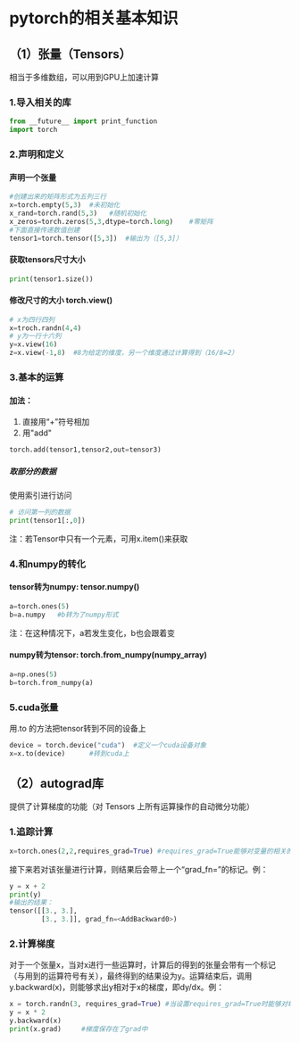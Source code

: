 # pytorch的相关基本知识
## （1）张量（Tensors）
相当于多维数组，可以用到GPU上加速计算
### 1.导入相关的库
```py
from __future__ import print_function
import torch
```
### 2.声明和定义
#### 声明一个张量
```py
#创建出来的矩阵形式为五列三行
x=torch.empty(5,3)  #未初始化
x_rand=torch.rand(5,3)   #随机初始化 
x_zeros=torch.zeros(5,3,dtype=torch.long)    #零矩阵
#下面直接传递数值创建
tensor1=torch.tensor([5,3])  #输出为（[5,3]）
```
#### 获取tensors尺寸大小
```py
print(tensor1.size())
```
#### 修改尺寸的大小   torch.view() 
```py
# x为四行四列
x=troch.randn(4,4)
# y为一行十六列
y=x.view(16)
z=x.view(-1,8)  #8为给定的维度，另一个维度通过计算得到（16/8=2）
```
### 3.基本的运算
#### 加法：
1. 直接用“+”符号相加
2. 用"add"
```py   
torch.add(tensor1,tensor2,out=tensor3)
```
##### 取部分的数据
使用索引进行访问
```py
# 访问第一列的数据
print(tensor1[:,0])
```
注：若Tensor中只有一个元素，可用x.item()来获取
### 4.和numpy的转化
#### tensor转为numpy:  tensor.numpy()
```py
a=torch.ones(5)
b=a.numpy   #b转为了numpy形式
```
注：在这种情况下，a若发生变化，b也会跟着变
#### numpy转为tensor:     torch.from_numpy(numpy_array)
```py
a=np.ones(5)
b=torch.from_numpy(a)
```
### 5.cuda张量  
用.to 的方法把tensor转到不同的设备上
```py
device = torch.device("cuda")  #定义一个cuda设备对象
x=x.to(device)      #转到cuda上
```
## （2）autograd库
提供了计算梯度的功能（对 Tensors 上所有运算操作的自动微分功能）
### 1.追踪计算
```py
x=torch.ones(2,2,requires_grad=True) #requires_grad=True能够对变量的相关的计算进行追踪
```
接下来若对该张量进行计算，则结果后会带上一个“grad_fn=”的标记。例：
```py
y = x + 2
print(y)
#输出的结果：
tensor([[3., 3.],
        [3., 3.]], grad_fn=<AddBackward0>)
```
### 2.计算梯度
对于一个张量x，当对x进行一些运算时，计算后的得到的张量会带有一个标记（与用到的运算符号有关），最终得到的结果设为y。运算结束后，调用y.backward(x)，则能够求出y相对于x的梯度，即dy/dx。例：
```py
x = torch.randn(3, requires_grad=True) #当设置requires_grad=True时能够对每个运算过程进行追踪，从而在反向传播时能够得到梯度
y = x * 2
y.backward(x)
print(x.grad)     #梯度保存在了grad中
```
